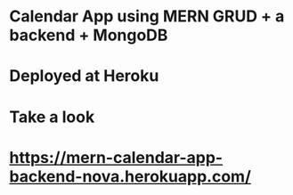 

# Calendar App using MERN GRUD + a backend + MongoDB

# Deployed at Heroku 

# Take a look
# https://mern-calendar-app-backend-nova.herokuapp.com/
